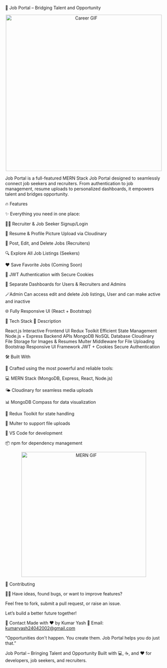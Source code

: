 🚀 Job Portal – Bridging Talent and Opportunity
<p align="center"> <img src="https://media.giphy.com/media/v1.Y2lkPTc5MGI3NjExM2o2NnI0eDBnZHg1NzNmY2syd3Z2ZXRyYXZwNmVjajZkd2Vob2R5OCZlcD12MV8yX3Nk/gig3m5t9jGHU6/giphy.gif" alt="Career GIF" width="500"/> </p>

Job Portal is a full-featured MERN Stack Job Portal designed to seamlessly connect job seekers and recruiters. From authentication to job management, resume uploads to personalized dashboards, it empowers talent and bridges opportunity.

🔥 Features                                    
                                 
✨ Everything you need in one place:                                              
                             
👨‍💼 Recruiter & Job Seeker Signup/Login                

📄 Resume & Profile Picture Upload via Cloudinary

📝 Post, Edit, and Delete Jobs (Recruiters)

🔍 Explore All Job Listings (Seekers)

❤️ Save Favorite Jobs (Coming Soon)

🔐 JWT Authentication with Secure Cookies

🧭 Separate Dashboards for Users & Recruiters and Admins

🪄Admin Can access edit and delete Job listings, User and can make active and inactive

🌐 Fully Responsive UI (React + Bootstrap)


🚧 Tech Stack	🧩 Description

React.js	Interactive Frontend UI
Redux Toolkit	Efficient State Management
Node.js + Express	Backend APIs
MongoDB	NoSQL Database
Cloudinary	File Storage for Images & Resumes
Multer	Middleware for File Uploading
Bootstrap	Responsive UI Framework
JWT + Cookies	Secure Authentication

🛠️ Built With

🚀 Crafted using the most powerful and reliable tools:

💻 MERN Stack (MongoDB, Express, React, Node.js)

🌤️ Cloudinary for seamless media uploads

📊 MongoDB Compass for data visualization

🧠 Redux Toolkit for state handling

🧰 Multer to support file uploads

🧩 VS Code for development

📦 npm for dependency management

<p align="center"> <img src="https://media.giphy.com/media/v1.Y2lkPTc5MGI3NjExNzY2cDk2ZHBmcnBzeWdwZ2w3OHB4Zjl3OXJjNzBnYjE2dW41d29mYyZlcD12MV8yX3Nk/10SvWCbt1ytWCc/giphy.gif" alt="MERN GIF" width="400"/> </p>

🙌 Contributing

🧑‍💻 Have ideas, found bugs, or want to improve features?

Feel free to fork, submit a pull request, or raise an issue.

Let’s build a better future together!

📧 Contact
Made with ❤️ by Kumar Yash
📩 Email: kumaryash24042002@gmail.com

“Opportunities don't happen. You create them. Job Portal helps you do just that.”

 Job Portal – Bringing Talent and Opportunity
Built with 💻, ☕, and ❤️ for developers, job seekers, and recruiters.
